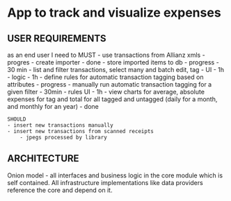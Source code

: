 # App to track and visualize expenses

## USER REQUIREMENTS
as an end user I need to
    MUST
    - use transactions from Allianz xmls - progres
        - create importer - done
        - store imported items to db - progress - 30 min
    - list and filter transactions, select many and batch edit, tag
        - UI - 1h
        - logic - 1h
    - define rules for automatic transaction tagging based on attributes - progress
        - manually run automatic transaction tagging for a given filter - 30min
        - rules UI - 1h
    - view charts for average, absolute expenses for tag and total for all tagged and untagged (daily for a month, and monthly for an year) - done

    SHOULD
    - insert new transactions manually
    - insert new transactions from scanned receipts 
        - jpegs processed by library

## ARCHITECTURE
Onion model - all interfaces and business logic in the core module which is self contained. All infrastructure implementations like data providers reference the core and depend on it.